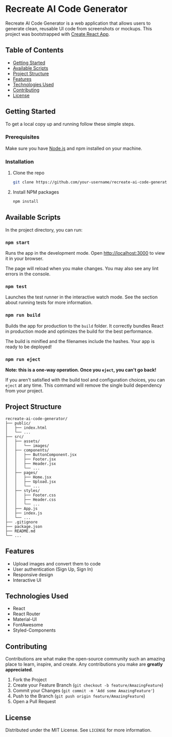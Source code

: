# Recreate AI Code Generator

Recreate AI Code Generator is a web application that allows users to generate clean, reusable UI code from screenshots or mockups. This project was bootstrapped with [Create React App](https://github.com/facebook/create-react-app).

## Table of Contents
- [Getting Started](#getting-started)
- [Available Scripts](#available-scripts)
- [Project Structure](#project-structure)
- [Features](#features)
- [Technologies Used](#technologies-used)
- [Contributing](#contributing)
- [License](#license)

## Getting Started

To get a local copy up and running follow these simple steps.

### Prerequisites

Make sure you have [Node.js](https://nodejs.org/) and npm installed on your machine.

### Installation

1. Clone the repo
   ```sh
   git clone https://github.com/your-username/recreate-ai-code-generator.git
   ```

2. Install NPM packages
   ```sh
   npm install
   ```

## Available Scripts

In the project directory, you can run:

### `npm start`

Runs the app in the development mode. Open [http://localhost:3000](http://localhost:3000) to view it in your browser.

The page will reload when you make changes. You may also see any lint errors in the console.

### `npm test`

Launches the test runner in the interactive watch mode. See the section about running tests for more information.

### `npm run build`

Builds the app for production to the `build` folder. It correctly bundles React in production mode and optimizes the build for the best performance.

The build is minified and the filenames include the hashes. Your app is ready to be deployed!

### `npm run eject`

**Note: this is a one-way operation. Once you `eject`, you can't go back!**

If you aren't satisfied with the build tool and configuration choices, you can `eject` at any time. This command will remove the single build dependency from your project.

## Project Structure

```
recreate-ai-code-generator/
├── public/
│   ├── index.html
│   └── ...
├── src/
│   ├── assets/
│   │   └── images/
│   ├── components/
│   │   ├── ButtonComponent.jsx
│   │   ├── Footer.jsx
│   │   ├── Header.jsx
│   │   └── ...
│   ├── pages/
│   │   ├── Home.jsx
│   │   ├── Upload.jsx
│   │   └── ...
│   ├── styles/
│   │   ├── Footer.css
│   │   ├── Header.css
│   │   └── ...
│   ├── App.js
│   ├── index.js
│   └── ...
├── .gitignore
├── package.json
├── README.md
└── ...
```

## Features

- Upload images and convert them to code
- User authentication (Sign Up, Sign In)
- Responsive design
- Interactive UI

## Technologies Used

- React
- React Router
- Material-UI
- FontAwesome
- Styled-Components

## Contributing

Contributions are what make the open-source community such an amazing place to learn, inspire, and create. Any contributions you make are **greatly appreciated**.

1. Fork the Project
2. Create your Feature Branch (`git checkout -b feature/AmazingFeature`)
3. Commit your Changes (`git commit -m 'Add some AmazingFeature'`)
4. Push to the Branch (`git push origin feature/AmazingFeature`)
5. Open a Pull Request

## License

Distributed under the MIT License. See `LICENSE` for more information.